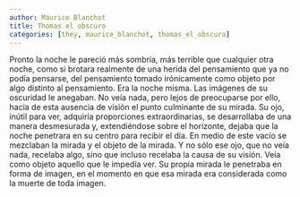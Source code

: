 ```yaml
---
author: Maurice Blanchot
title: Thomas el obscuro
categories: [they, maurice_blanchot, thomas_el_obscuro]
---
```


Pronto la noche le pareció más sombría, más terrible que cualquier otra noche, como si brotara realmente de una herida del pensamiento que ya no podía pensarse, del pensamiento tomado irónicamente como objeto por algo distinto al pensamiento. Era la noche misma. Las imágenes de su oscuridad le anegaban. No veía nada, pero lejos de preocuparse por ello, hacia de esta ausencia de visión el punto culminante de su mirada. Su ojo, inútil para ver, adquiría proporciones extraordinarias, se desarrollaba de una manera desmesurada y, extendiéndose sobre el horizonte, dejaba que la noche penetrara en su centro para recibir el día. En medio de este vacío se mezclaban la mirada y el objeto de la mirada. Y no sólo ese ojo, que no veía nada, recelaba algo, sino que incluso recelaba la causa de su visión. Veía como objeto aquello que le impedía ver. Su propia mirada le penetraba en forma de imagen, en el momento en que esa mirada era considerada como la muerte de toda imagen.
